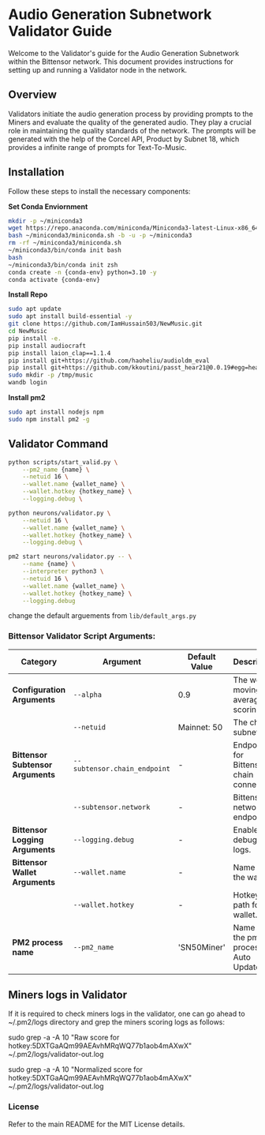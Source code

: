 # Audio Generation Subnetwork Validator Guide

Welcome to the Validator's guide for the Audio Generation Subnetwork within the Bittensor network. This document provides instructions for setting up and running a Validator node in the network.

## Overview
Validators initiate the audio generation process by providing prompts to the Miners and evaluate the quality of the generated audio. They play a crucial role in maintaining the quality standards of the network. The prompts will be generated with the help of the Corcel API, Product by Subnet 18, which provides a infinite range of prompts for Text-To-Music.

## Installation
Follow these steps to install the necessary components:

**Set Conda Enviornment**
```bash
mkdir -p ~/miniconda3
wget https://repo.anaconda.com/miniconda/Miniconda3-latest-Linux-x86_64.sh -O ~/miniconda3/miniconda.sh
bash ~/miniconda3/miniconda.sh -b -u -p ~/miniconda3
rm -rf ~/miniconda3/miniconda.sh
~/miniconda3/bin/conda init bash
bash
~/miniconda3/bin/conda init zsh
conda create -n {conda-env} python=3.10 -y
conda activate {conda-env}
```
**Install Repo**
```bash
sudo apt update
sudo apt install build-essential -y
git clone https://github.com/IamHussain503/NewMusic.git
cd NewMusic
pip install -e.
pip install audiocraft
pip install laion_clap==1.1.4
pip install git+https://github.com/haoheliu/audioldm_eval
pip install git+https://github.com/kkoutini/passt_hear21@0.0.19#egg=hear21passt
sudo mkdir -p /tmp/music
wandb login
```
**Install pm2**
```bash
sudo apt install nodejs npm
sudo npm install pm2 -g
```

## Validator Command
```bash
python scripts/start_valid.py \
    --pm2_name {name} \
    --netuid 16 \
    --wallet.name {wallet_name} \
    --wallet.hotkey {hotkey_name} \
    --logging.debug \
```

```bash
python neurons/validator.py \
    --netuid 16 \
    --wallet.name {wallet_name} \
    --wallet.hotkey {hotkey_name} \
    --logging.debug \
```
```bash
pm2 start neurons/validator.py -- \
    --name {name} \
    --interpreter python3 \
    --netuid 16 \
    --wallet.name {wallet_name} \
    --wallet.hotkey {hotkey_name} \
    --logging.debug
```

change the default arguements from `lib/default_args.py`

### Bittensor Validator Script Arguments:

| **Category**                   | **Argument**                         | **Default Value**          | **Description**                                                                                                       |
|---------------------------------|--------------------------------------|----------------------------|-----------------------------------------------------------------------------------------------------------------------|
| **Configuration Arguments**     | `--alpha`                            | 0.9                        | The weight moving average scoring.                                                                                    |
|                                 | `--netuid`                           |  Mainnet: 50                          | The chain subnet UID.                                                                                                 |
| **Bittensor Subtensor Arguments** | `--subtensor.chain_endpoint`        | -                          | Endpoint for Bittensor chain connection.                                                                              |
|                                 | `--subtensor.network`                | -                          | Bittensor network endpoint.                                                                                          |
| **Bittensor Logging Arguments** | `--logging.debug`                    | -                          | Enable debugging logs.                                                                                               |
| **Bittensor Wallet Arguments**  | `--wallet.name`                      | -                          | Name of the wallet.                                                                                                  |
|                                 | `--wallet.hotkey`                    | -                  | Hotkey path for the wallet.                                                                                          |
| **PM2 process name**    | `--pm2_name`                        | 'SN50Miner'                          | Name for the pm2 process for Auto Update. |

## Miners logs in Validator

If it is required to check miners logs in the validator, one can go ahead to ~/.pm2/logs directory and grep the miners scoring logs
as follows:

sudo grep -a -A 10 "Raw score for hotkey:5DXTGaAQm99AEAvhMRqWQ77b1aob4mAXwX" ~/.pm2/logs/validator-out.log

sudo grep -a -A 10 "Normalized score for hotkey:5DXTGaAQm99AEAvhMRqWQ77b1aob4mAXwX" ~/.pm2/logs/validator-out.log

### License
Refer to the main README for the MIT License details.

